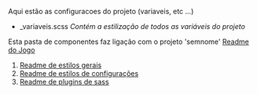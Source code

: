 Aqui estão as configuracoes do projeto (variaveis, etc ...)

- _variaveis.scss *Contém a estilização de todos as variáveis do projeto*

Esta pasta de componentes faz ligação com o projeto 'semnome'
[Readme do Jogo](../../../README.md)

1. [Readme de estilos gerais](../geral/README.md)
2. [Readme de estilos de configurações](../config/README.md)
2. [Readme de plugins de sass](../../sassLibs/README.md)